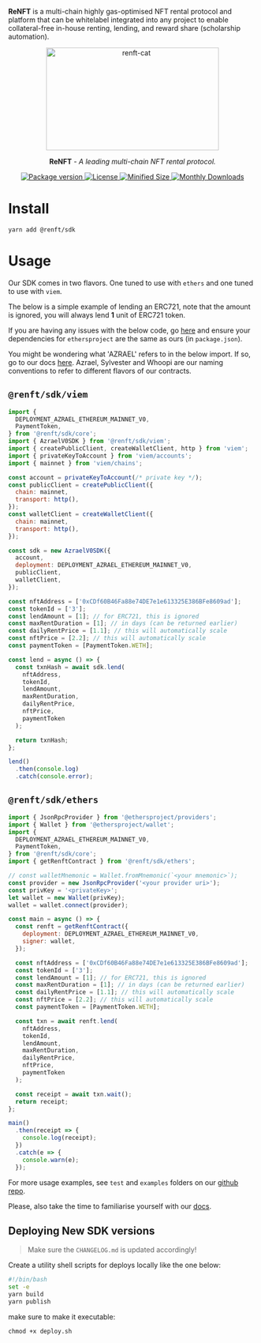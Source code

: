 **ReNFT** is a multi-chain highly gas-optimised NFT rental protocol and platform that can be whitelabel integrated into any project to enable collateral-free in-house renting, lending, and reward share (scholarship automation).

<p align="center">
  <a href="https://renft.io/"><img width="350" height="208" src="https://i.imgur.com/WgB9HzK.png" alt='renft-cat'></a>
</p>

<p align="center"><strong>ReNFT</strong> <em>- A leading multi-chain NFT rental protocol.</em></p>

<p align="center">
<a href="https://renft.io/">
    <img src="https://img.shields.io/npm/v/@renft/sdk?style=for-the-badge" alt="Package version">
    <img src="https://img.shields.io/npm/l/@renft/sdk?style=for-the-badge" alt="License">
    <img src="https://img.shields.io/bundlephobia/min/@renft/sdk?style=for-the-badge" alt="Minified Size">
    <img src="https://img.shields.io/npm/dm/@renft/sdk?style=for-the-badge" alt="Monthly Downloads">
</a>
</p>

# Install

`yarn add @renft/sdk`

# Usage

Our SDK comes in two flavors. One tuned to use with `ethers` and one tuned to use with `viem`.

The below is a simple example of lending an ERC721, note that the amount is ignored, you will always lend **1** unit of ERC721 token.

If you are having any issues with the below code, go [here](https://github.com/re-nft/sdk/tree/main/examples) and ensure your dependencies for `ethersproject` are the same as ours (in `package.json`).

You might be wondering what 'AZRAEL' refers to in the below import. If so, go to our docs [here](https://docs.renft.io/developers/renft-contracts-addresses). Azrael, Sylvester and Whoopi are our naming conventions to refer to different flavors of our contracts.

## `@renft/sdk/viem`

```javascript
import {
  DEPLOYMENT_AZRAEL_ETHEREUM_MAINNET_V0,
  PaymentToken,
} from '@renft/sdk/core';
import { AzraelV0SDK } from '@renft/sdk/viem';
import { createPublicClient, createWalletClient, http } from 'viem';
import { privateKeyToAccount } from 'viem/accounts';
import { mainnet } from 'viem/chains';

const account = privateKeyToAccount(/* private key */);
const publicClient = createPublicClient({
  chain: mainnet,
  transport: http(),
});
const walletClient = createWalletClient({
  chain: mainnet,
  transport: http(),
});

const sdk = new AzraelV0SDK({
  account,
  deployment: DEPLOYMENT_AZRAEL_ETHEREUM_MAINNET_V0,
  publicClient,
  walletClient,
});

const nftAddress = ['0xCDf60B46Fa88e74DE7e1e613325E386BFe8609ad'];
const tokenId = ['3'];
const lendAmount = [1]; // for ERC721, this is ignored
const maxRentDuration = [1]; // in days (can be returned earlier)
const dailyRentPrice = [1.1]; // this will automatically scale
const nftPrice = [2.2]; // this will automatically scale
const paymentToken = [PaymentToken.WETH];

const lend = async () => {
  const txnHash = await sdk.lend(
    nftAddress,
    tokenId,
    lendAmount,
    maxRentDuration,
    dailyRentPrice,
    nftPrice,
    paymentToken
  );

  return txnHash;
};

lend()
  .then(console.log)
  .catch(console.error);
```

## `@renft/sdk/ethers`

```javascript
import { JsonRpcProvider } from '@ethersproject/providers';
import { Wallet } from '@ethersproject/wallet';
import {
  DEPLOYMENT_AZRAEL_ETHEREUM_MAINNET_V0,
  PaymentToken,
} from '@renft/sdk/core';
import { getRenftContract } from '@renft/sdk/ethers';

// const walletMnemonic = Wallet.fromMnemonic(`<your mnemonic>`);
const provider = new JsonRpcProvider('<your provider uri>');
const privKey = '<privateKey>';
let wallet = new Wallet(privKey);
wallet = wallet.connect(provider);

const main = async () => {
  const renft = getRenftContract({
    deployment: DEPLOYMENT_AZRAEL_ETHEREUM_MAINNET_V0,
    signer: wallet,
  });

  const nftAddress = ['0xCDf60B46Fa88e74DE7e1e613325E386BFe8609ad'];
  const tokenId = ['3'];
  const lendAmount = [1]; // for ERC721, this is ignored
  const maxRentDuration = [1]; // in days (can be returned earlier)
  const dailyRentPrice = [1.1]; // this will automatically scale
  const nftPrice = [2.2]; // this will automatically scale
  const paymentToken = [PaymentToken.WETH];

  const txn = await renft.lend(
    nftAddress,
    tokenId,
    lendAmount,
    maxRentDuration,
    dailyRentPrice,
    nftPrice,
    paymentToken
  );

  const receipt = await txn.wait();
  return receipt;
};

main()
  .then(receipt => {
    console.log(receipt);
  })
  .catch(e => {
    console.warn(e);
  });
```

For more usage examples, see `test` and `examples` folders on our [github repo](https://github.com/re-nft/sdk/tree/main/examples).

Please, also take the time to familiarise yourself with our [docs](https://docs.renft.io).

## Deploying New SDK versions

> Make sure the `CHANGELOG.md` is updated accordingly!

Create a utility shell scripts for deploys locally like the one below:

```bash
#!/bin/bash
set -e
yarn build
yarn publish
```

make sure to make it executable:

`chmod +x deploy.sh`
